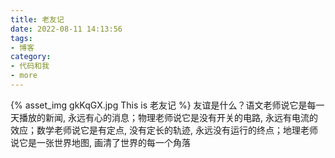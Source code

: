 ```yaml
---
title: 老友记
date: 2022-08-11 14:13:56
tags:
- 博客
category:
- 代码和我
- more
---
```

{% asset_img gkKqGX.jpg This is 老友记 %}
友谊是什么？语文老师说它是每一天播放的新闻, 永远有心的消息；物理老师说它是没有开关的电路, 永远有电流的效应；数学老师说它是有定点, 没有定长的轨迹, 永远没有运行的终点；地理老师说它是一张世界地图, 画清了世界的每一个角落